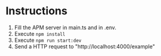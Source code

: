 # Instructions
1. Fill the APM server in main.ts and in .env.
1. Execute `npm install`
1. Execute `npm run start:dev`
1. Send a HTTP request to "http://localhost:4000/example"
